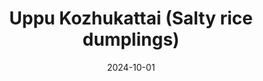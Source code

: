 ---
title: 'Uppu Kozhukattai (Salty rice dumplings)'
date: 2024-10-01
permalink: /posts/2024/10/salty-kozhukattai/
tags:
  - RecipeSouthIndian
---